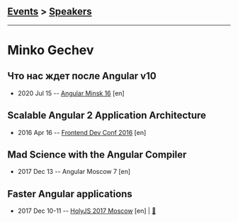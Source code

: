 ## [Events](../README.md) > [Speakers](../speakers.md)
---

# Minko Gechev

## Что нас ждет после Angular v10
- 2020 Jul 15 -- [Angular Minsk 16](https://www.youtube.com/watch?v=ivPyIsUc1tE) [en]   
## Scalable Angular 2 Application Architecture
- 2016 Apr 16 -- [Frontend Dev Conf 2016](https://www.youtube.com/watch?v=r9D5JeVClBs) [en]   
## Mad Science with the Angular Compiler
- 2017 Dec 13 -- Angular Moscow 7 [en]   
## Faster Angular applications
- 2017 Dec 10-11 -- [HolyJS 2017 Moscow](https://www.youtube.com/watch?v=WP-d5CCuS60) [en] | [:notebook:](https://downloads.ctfassets.net/nn534z2fqr9f/1oYh7ZdcaQMiq0AumccsaO/a8a49b03f7aabc27a00a5ce45c9e1dfe/minko-gechev-faster-angular-applications.pdf)  

